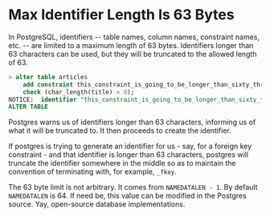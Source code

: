 # Max Identifier Length Is 63 Bytes

In PostgreSQL, identifiers -- table names, column names, constraint names,
etc. -- are limited to a maximum length of 63 bytes. Identifiers longer than
63 characters can be used, but they will be truncated to the allowed length
of 63.

```sql
> alter table articles
    add constraint this_constraint_is_going_to_be_longer_than_sixty_three_characters_id_idx
    check (char_length(title) > 0);
NOTICE:  identifier "this_constraint_is_going_to_be_longer_than_sixty_three_characters_id_idx" will be truncated to "this_constraint_is_going_to_be_longer_than_sixty_three_characte"
ALTER TABLE
```

Postgres warns us of identifiers longer than 63 characters, informing us of
what it will be truncated to. It then proceeds to create the identifier.

If postgres is trying to generate an identifier for us - say, for a foreign
key constraint - and that identifier is longer than 63 characters, postgres
will truncate the identifier somewhere in the middle so as to maintain the
convention of terminating with, for example, `_fkey`.

The 63 byte limit is not arbitrary. It comes from `NAMEDATALEN - 1`. By default
`NAMEDATALEN` is 64. If need be, this value can be modified in the Postgres
source. Yay, open-source database implementations.
